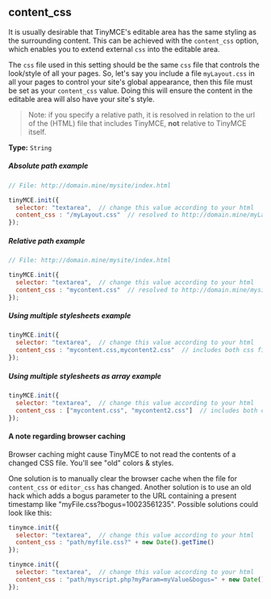 
## content_css

It is usually desirable that TinyMCE's editable area has the same styling as the surrounding content. This can be achieved with the `content_css` option, which enables you to extend external `css` into the editable area.

The `css` file used in this setting should be the same `css` file that controls the look/style of all your pages. So, let's say you include a file `myLayout.css` in all your pages to control your site's global appearance, then this file must be set as your `content_css` value. Doing this will ensure the content in the editable area will also have your site's style.

> Note: if you specify a relative path, it is resolved in relation to the url of the (HTML) file that includes TinyMCE, **not** relative to TinyMCE itself.

**Type:** `String`

##### Absolute path example

```js
// File: http://domain.mine/mysite/index.html

tinyMCE.init({
  selector: "textarea",  // change this value according to your html
  content_css : "/myLayout.css"  // resolved to http://domain.mine/myLayout.css
});
```

##### Relative path example

```js
// File: http://domain.mine/mysite/index.html

tinyMCE.init({
  selector: "textarea",  // change this value according to your html
  content_css : "mycontent.css"  // resolved to http://domain.mine/mysite/mycontent.css
});
```

##### Using multiple stylesheets example

```js
tinyMCE.init({
  selector: "textarea",  // change this value according to your html
  content_css : "mycontent.css,mycontent2.css"  // includes both css files in header
});
```

##### Using multiple stylesheets as array example

```js
tinyMCE.init({
  selector: "textarea",  // change this value according to your html
  content_css : ["mycontent.css", "mycontent2.css"]  // includes both css files in header, ability to have CSS with `,` in URL
});
```

#### A note regarding browser caching

Browser caching might cause TinyMCE to not read the contents of a changed CSS file. You'll see "old" colors & styles.

One solution is to manually clear the browser cache when the file for `content_css` or `editor_css` has changed. Another solution is to use an old hack which adds a bogus parameter to the URL containing a present timestamp like "myFile.css?bogus=10023561235". Possible solutions could look like this:

```js
tinymce.init({
  selector: "textarea",  // change this value according to your html
  content_css : "path/myfile.css?" + new Date().getTime()
});
```

```js
tinymce.init({
  selector: "textarea",  // change this value according to your html
  content_css : "path/myscript.php?myParam=myValue&bogus=" + new Date().getTime()
});
```
